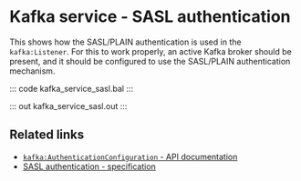 # Kafka service - SASL authentication

This shows how the SASL/PLAIN authentication is used in the `kafka:Listener`. For this to work properly, an active Kafka broker should be present, and it should be configured to use the SASL/PLAIN authentication mechanism.

::: code kafka_service_sasl.bal :::

::: out kafka_service_sasl.out :::

## Related links
- [`kafka:AuthenticationConfiguration` - API documentation](https://lib.ballerina.io/ballerinax/kafka/3.4.0/records/AuthenticationConfiguration)
- [SASL authentication - specification](https://github.com/ballerina-platform/module-ballerinax-kafka/blob/master/docs/spec/spec.md#4312-secure-listener)
